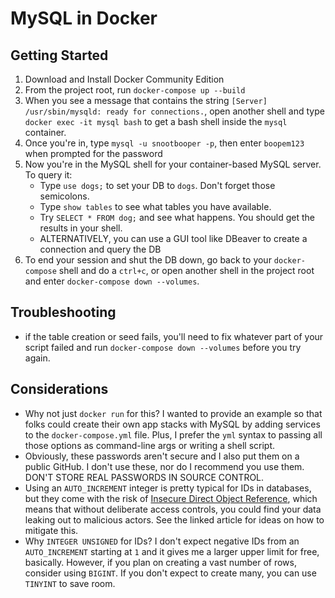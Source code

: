 # MySQL in Docker

## Getting Started

1. Download and Install Docker Community Edition
2. From the project root, run `docker-compose up --build`
3. When you see a message that contains the string `[Server] /usr/sbin/mysqld: ready for connections.`, open another shell and type `docker exec -it mysql bash` to get a bash shell inside the `mysql` container.
4. Once you're in, type `mysql -u snootbooper -p`, then enter `boopem123` when prompted for the password
5. Now you're in the MySQL shell for your container-based MySQL server. To query it:
    - Type `use dogs;` to set your DB to `dogs`. Don't forget those semicolons.
    - Type `show tables` to see what tables you have available.
    - Try `SELECT * FROM dog;` and see what happens. You should get the results in your shell.
    - ALTERNATIVELY, you can use a GUI tool like DBeaver to create a connection and query the DB
6. To end your session and shut the DB down, go back to your `docker-compose` shell and do a `ctrl+c`, or open another shell in the project root and enter `docker-compose down --volumes`.

## Troubleshooting
- if the table creation or seed fails, you'll need to fix whatever part of your script failed and run `docker-compose down --volumes` before you try again.

## Considerations
- Why not just `docker run` for this? I wanted to provide an example so that folks could create their own app stacks with MySQL by adding services to the `docker-compose.yml` file. Plus, I prefer the `yml` syntax to passing all those options as command-line args or writing a shell script.
- Obviously, these passwords aren't secure and I also put them on a public GitHub. I don't use these, nor do I recommend you use them. DON'T STORE REAL PASSWORDS IN SOURCE CONTROL.
- Using an `AUTO_INCREMENT` integer is pretty typical for IDs in databases, but they come with the risk of [Insecure Direct Object Reference](https://cheatsheetseries.owasp.org/cheatsheets/Insecure_Direct_Object_Reference_Prevention_Cheat_Sheet.html), which means that without deliberate access controls, you could find your data leaking out to malicious actors. See the linked article for ideas on how to mitigate this.
- Why `INTEGER UNSIGNED` for IDs? I don't expect negative IDs from an `AUTO_INCREMENT` starting at `1` and it gives me a larger upper limit for free, basically. However, if you plan on creating a vast number of rows, consider using `BIGINT`. If you don't expect to create many, you can use `TINYINT` to save room.
